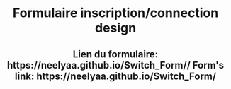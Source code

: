 <h1 align="center">Formulaire inscription/connection design</h1>
<h2 align="center">Lien du formulaire: https://neelyaa.github.io/Switch_Form// Form's link: https://neelyaa.github.io/Switch_Form/</h2>
